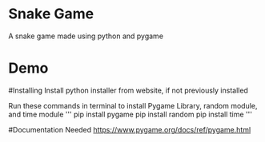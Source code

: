 # Snake Game
A snake game made using python and pygame

# Demo


#Installing 
Install python installer from website, if not previously installed

Run these commands in terminal to install Pygame Library, random module, and time module
'''
pip install pygame
pip install random
pip install time
'''


#Documentation Needed
https://www.pygame.org/docs/ref/pygame.html
